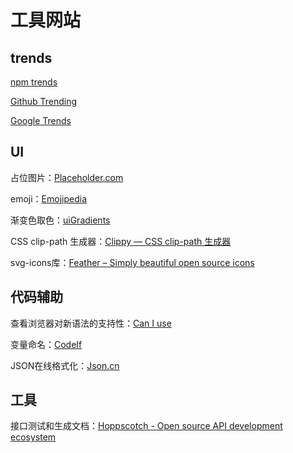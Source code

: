 # 工具网站

## trends

[npm trends](https://www.npmtrends.com/)

[Github Trending](https://github.com/trending)

[Google Trends](https://trends.google.com/trends/?geo=CN)

## UI

占位图片：[Placeholder.com](https://placeholder.com/)

emoji：[Emojipedia](https://emojipedia.org/)

渐变色取色：[uiGradients](https://uigradients.com/)

CSS clip-path 生成器：[Clippy — CSS clip-path 生成器](https://www.html.cn/tool/css-clip-path/)

svg-icons库：[Feather – Simply beautiful open source icons](https://feathericons.com/)

## 代码辅助

查看浏览器对新语法的支持性：[Can I use](https://caniuse.com/)

变量命名：[CodeIf](https://unbug.github.io/codelf)

JSON在线格式化：[Json.cn](https://www.json.cn/)

## 工具

接口测试和生成文档：[Hoppscotch - Open source API development ecosystem](https://hoppscotch.io/cn/)
